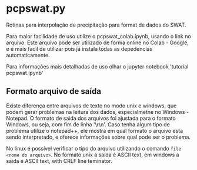 # pcpswat.py 

Rotinas para interpolação de precipitação para format de dados do SWAT. 

Para maior facilidade de uso utilize o pcpswat_colab.ipynb, usando o link no arquivo. Este arquivo pode
ser utilizado de forma online no Colab - Google, e é mais facil de utilizar pois já instala todas as 
depedencias automaticamente.

Para informações mais detalhadas de uso olhar o jupyter notebook 'tutorial pcpswat.ipynb'

## Formato arquivo de saída
Existe diferença entre arquivos de texto no modo unix e windows, que podem gerar problemas na leitura dos dados, 
especialmetne no Windows - Notepad. O formato de saida dos arquivos foi ajustada para o formato Windows,
ou seja, com fim de linha '\r\n'. Caso tenha algum tipo de problema utilize o notepad++, ele mostra em 
qual formato o arquivo esta sendo interpretado, e oferece informações sobre qual pode ser o problema.

No linux é possível verificar o tipo do arquivo utilizando o comando ```file <nome do arquivo>```. 
No formato unix a saída é ASCII text, em windows a saida é ASCII text, with CRLF line teminator.
